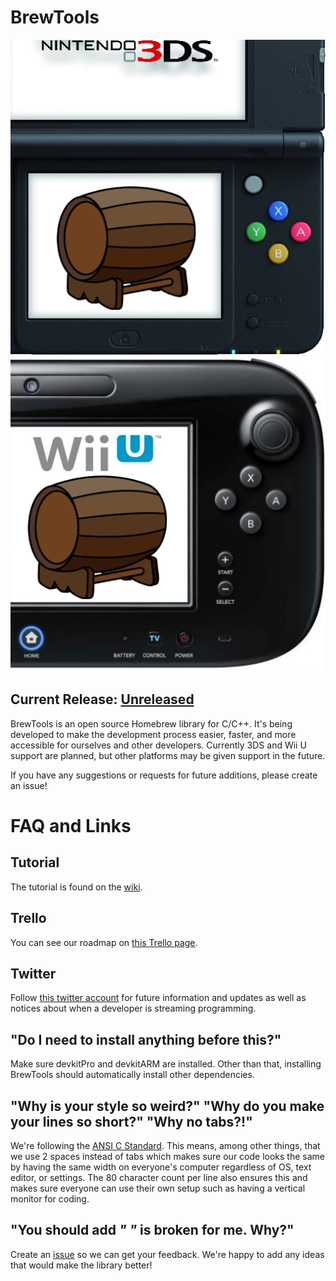 # BrewTools
![3DS](https://github.com/BtheDestroyer/BrewTools/raw/master/3ds%20icon.png) ![Wii U](https://github.com/BtheDestroyer/BrewTools/raw/master/wiiu%20icon.png)

## Current Release: [Unreleased](https://github.com/BtheDestroyer/BrewTools/releases/)

BrewTools is an open source Homebrew library for C/C++. It's being developed to make the development process easier, faster, and more accessible for ourselves and other developers. Currently 3DS and Wii U support are planned, but other platforms may be given support in the future.

If you have any suggestions or requests for future additions, please create an issue!

# FAQ and Links

## Tutorial

The tutorial is found on the [wiki](https://github.com/BtheDestroyer/BrewTools/wiki).

## Trello

You can see our roadmap on [this Trello page](https://trello.com/b/XFag6vkG/brewtools).

## Twitter

Follow [this twitter account](https://twitter.com/BrewTools) for future information and updates as well as notices about when a developer is streaming programming.

## "Do I need to install anything before this?"

Make sure devkitPro and devkitARM are installed. Other than that, installing BrewTools should automatically install other dependencies.

## "Why is your style so weird?" "Why do you make your lines so short?" "Why no tabs?!"

We're following the [ANSI C Standard](en.wikipedia.org/wiki/ANSI_C). This means, among other things, that we use 2 spaces instead of tabs which makes sure our code looks the same by having the same width on everyone's computer regardless of OS, text editor, or settings. The 80 character count per line also ensures this and makes sure everyone can use their own setup such as having a vertical monitor for coding.

## "You should add _____" "_____ is broken for me. Why?"

Create an [issue](https://github.com/bthedestroyer/BrewTools/issues) so we can get your feedback. We're happy to add any ideas that would make the library better!
